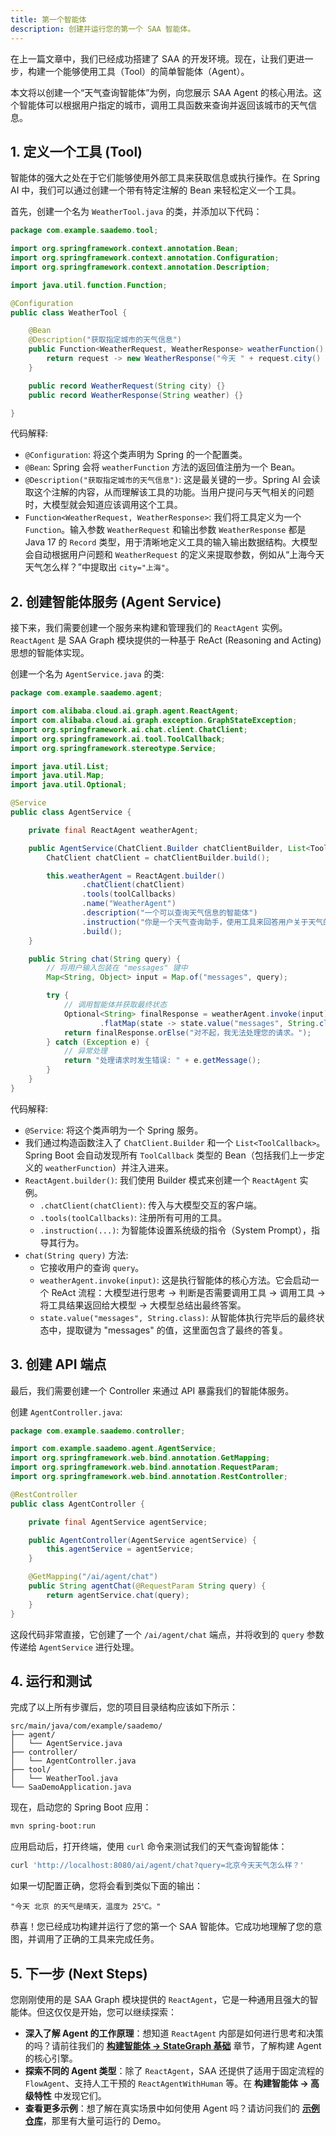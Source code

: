 ```yaml
---
title: 第一个智能体
description: 创建并运行您的第一个 SAA 智能体。
---
```


在上一篇文章中，我们已经成功搭建了 SAA 的开发环境。现在，让我们更进一步，构建一个能够使用工具（Tool）的简单智能体（Agent）。

本文将以创建一个“天气查询智能体”为例，向您展示 SAA Agent 的核心用法。这个智能体可以根据用户指定的城市，调用工具函数来查询并返回该城市的天气信息。

## 1. 定义一个工具 (Tool)

智能体的强大之处在于它们能够使用外部工具来获取信息或执行操作。在 Spring AI 中，我们可以通过创建一个带有特定注解的 Bean 来轻松定义一个工具。

首先，创建一个名为 `WeatherTool.java` 的类，并添加以下代码：

```java
package com.example.saademo.tool;

import org.springframework.context.annotation.Bean;
import org.springframework.context.annotation.Configuration;
import org.springframework.context.annotation.Description;

import java.util.function.Function;

@Configuration
public class WeatherTool {

    @Bean
    @Description("获取指定城市的天气信息")
    public Function<WeatherRequest, WeatherResponse> weatherFunction() {
        return request -> new WeatherResponse("今天 " + request.city() + " 的天气是晴天，温度为 25℃。");
    }

    public record WeatherRequest(String city) {}
    public record WeatherResponse(String weather) {}

}
```

代码解释:
-   `@Configuration`: 将这个类声明为 Spring 的一个配置类。
-   `@Bean`: Spring 会将 `weatherFunction` 方法的返回值注册为一个 Bean。
-   `@Description("获取指定城市的天气信息")`: 这是最关键的一步。Spring AI 会读取这个注解的内容，从而理解该工具的功能。当用户提问与天气相关的问题时，大模型就会知道应该调用这个工具。
-   `Function<WeatherRequest, WeatherResponse>`: 我们将工具定义为一个 `Function`。输入参数 `WeatherRequest` 和输出参数 `WeatherResponse` 都是 Java 17 的 `Record` 类型，用于清晰地定义工具的输入输出数据结构。大模型会自动根据用户问题和 `WeatherRequest` 的定义来提取参数，例如从“上海今天天气怎么样？”中提取出 `city="上海"`。

## 2. 创建智能体服务 (Agent Service)

接下来，我们需要创建一个服务来构建和管理我们的 `ReactAgent` 实例。`ReactAgent` 是 SAA Graph 模块提供的一种基于 ReAct (Reasoning and Acting) 思想的智能体实现。

创建一个名为 `AgentService.java` 的类:

```java
package com.example.saademo.agent;

import com.alibaba.cloud.ai.graph.agent.ReactAgent;
import com.alibaba.cloud.ai.graph.exception.GraphStateException;
import org.springframework.ai.chat.client.ChatClient;
import org.springframework.ai.tool.ToolCallback;
import org.springframework.stereotype.Service;

import java.util.List;
import java.util.Map;
import java.util.Optional;

@Service
public class AgentService {

    private final ReactAgent weatherAgent;

    public AgentService(ChatClient.Builder chatClientBuilder, List<ToolCallback> toolCallbacks) throws GraphStateException {
        ChatClient chatClient = chatClientBuilder.build();

        this.weatherAgent = ReactAgent.builder()
                .chatClient(chatClient)
                .tools(toolCallbacks)
                .name("WeatherAgent")
                .description("一个可以查询天气信息的智能体")
                .instruction("你是一个天气查询助手，使用工具来回答用户关于天气的问题。")
                .build();
    }

    public String chat(String query) {
        // 将用户输入包装在 "messages" 键中
        Map<String, Object> input = Map.of("messages", query);

        try {
            // 调用智能体并获取最终状态
            Optional<String> finalResponse = weatherAgent.invoke(input)
                    .flatMap(state -> state.value("messages", String.class));
            return finalResponse.orElse("对不起，我无法处理您的请求。");
        } catch (Exception e) {
            // 异常处理
            return "处理请求时发生错误: " + e.getMessage();
        }
    }
}
```

代码解释:
-   `@Service`: 将这个类声明为一个 Spring 服务。
-   我们通过构造函数注入了 `ChatClient.Builder` 和一个 `List<ToolCallback>`。Spring Boot 会自动发现所有 `ToolCallback` 类型的 Bean（包括我们上一步定义的 `weatherFunction`）并注入进来。
-   `ReactAgent.builder()`: 我们使用 Builder 模式来创建一个 `ReactAgent` 实例。
    -   `.chatClient(chatClient)`: 传入与大模型交互的客户端。
    -   `.tools(toolCallbacks)`: 注册所有可用的工具。
    -   `.instruction(...)`: 为智能体设置系统级的指令（System Prompt），指导其行为。
-   `chat(String query)` 方法:
    -   它接收用户的查询 `query`。
    -   `weatherAgent.invoke(input)`: 这是执行智能体的核心方法。它会启动一个 ReAct 流程：大模型进行思考 -> 判断是否需要调用工具 -> 调用工具 -> 将工具结果返回给大模型 -> 大模型总结出最终答案。
    -   `state.value("messages", String.class)`: 从智能体执行完毕后的最终状态中，提取键为 "messages" 的值，这里面包含了最终的答复。

## 3. 创建 API 端点

最后，我们需要创建一个 Controller 来通过 API 暴露我们的智能体服务。

创建 `AgentController.java`:

```java
package com.example.saademo.controller;

import com.example.saademo.agent.AgentService;
import org.springframework.web.bind.annotation.GetMapping;
import org.springframework.web.bind.annotation.RequestParam;
import org.springframework.web.bind.annotation.RestController;

@RestController
public class AgentController {

    private final AgentService agentService;

    public AgentController(AgentService agentService) {
        this.agentService = agentService;
    }

    @GetMapping("/ai/agent/chat")
    public String agentChat(@RequestParam String query) {
        return agentService.chat(query);
    }
}
```
这段代码非常直接，它创建了一个 `/ai/agent/chat` 端点，并将收到的 `query` 参数传递给 `AgentService` 进行处理。

## 4. 运行和测试

完成了以上所有步骤后，您的项目目录结构应该如下所示：
```
src/main/java/com/example/saademo/
├── agent/
│   └── AgentService.java
├── controller/
│   └── AgentController.java
├── tool/
│   └── WeatherTool.java
└── SaaDemoApplication.java
```

现在，启动您的 Spring Boot 应用：
```bash
mvn spring-boot:run
```

应用启动后，打开终端，使用 `curl` 命令来测试我们的天气查询智能体：

```bash
curl 'http://localhost:8080/ai/agent/chat?query=北京今天天气怎么样？'
```

如果一切配置正确，您将会看到类似下面的输出：

```
"今天 北京 的天气是晴天，温度为 25℃。"
```

恭喜！您已经成功构建并运行了您的第一个 SAA 智能体。它成功地理解了您的意图，并调用了正确的工具来完成任务。

## 5. 下一步 (Next Steps)

您刚刚使用的是 SAA Graph 模块提供的 `ReactAgent`，它是一种通用且强大的智能体。但这仅仅是开始，您可以继续探索：

-   **深入了解 Agent 的工作原理**：想知道 `ReactAgent` 内部是如何进行思考和决策的吗？请前往我们的 **[构建智能体 -> StateGraph 基础](../building/state-graph-basics)** 章节，了解构建 Agent 的核心引擎。
-   **探索不同的 Agent 类型**：除了 `ReactAgent`，SAA 还提供了适用于固定流程的 `FlowAgent`、支持人工干预的 `ReactAgentWithHuman` 等。在 **构建智能体 -> 高级特性** 中发现它们。
-   **查看更多示例**：想了解在真实场景中如何使用 Agent 吗？请访问我们的 **[示例仓库](https://github.com/spring-ai-alibaba/spring-ai-alibaba-examples)**，那里有大量可运行的 Demo。
